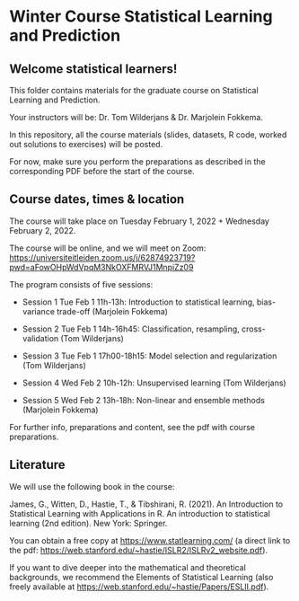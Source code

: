 Winter Course Statistical Learning and Prediction
========================================================

## Welcome statistical learners!

This folder contains materials for the graduate course on Statistical Learning and Prediction.

Your instructors will be: Dr. Tom Wilderjans & Dr. Marjolein Fokkema.

In this repository, all the course materials (slides, datasets, R code, worked out solutions to exercises) will be posted.  

For now, make sure you perform the preparations as described in the corresponding PDF before the start of the course. 


## Course dates, times & location

The course will take place on Tuesday February 1, 2022 + Wednesday February 2, 2022.

The course will be online, and we will meet on Zoom: https://universiteitleiden.zoom.us/j/62874923719?pwd=aFowOHpWdVpqM3NkOXFMRVJ1MnpiZz09

The program consists of five sessions:

- Session 1 Tue Feb 1 11h-13h: Introduction to statistical learning, bias-variance trade-off (Marjolein Fokkema)
- Session 2 Tue Feb 1 14h-16h45: Classification, resampling, cross-validation (Tom Wilderjans)
- Session 3 Tue Feb 1 17h00-18h15: Model selection and regularization (Tom Wilderjans)

- Session 4 Wed Feb 2 10h-12h: Unsupervised learning (Tom Wilderjans)
- Session 5 Wed Feb 2 13h-18h: Non-linear and ensemble methods (Marjolein Fokkema)

For further info, preparations and content, see the pdf with course preparations.


## Literature

We will use the following book in the course:

James, G., Witten, D., Hastie, T., & Tibshirani, R. (2021). An Introduction to Statistical Learning with Applications in R. An introduction to statistical learning (2nd edition). New York: Springer.

You can obtain a free copy at https://www.statlearning.com/ (a direct link to the pdf: https://web.stanford.edu/~hastie/ISLR2/ISLRv2_website.pdf).

If you want to dive deeper into the mathematical and theoretical backgrounds, we recommend the Elements of Statistical Learning (also freely available at https://web.stanford.edu/~hastie/Papers/ESLII.pdf).
